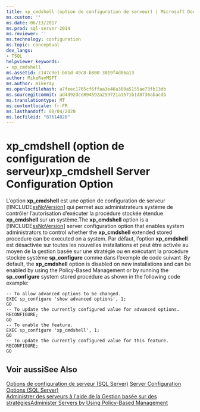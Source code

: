```yaml
---
title: xp_cmdshell (option de configuration de serveur) | Microsoft Docs
ms.custom: ''
ms.date: 06/13/2017
ms.prod: sql-server-2014
ms.reviewer: ''
ms.technology: configuration
ms.topic: conceptual
dev_langs:
- TSQL
helpviewer_keywords:
- xp_cmdshell
ms.assetid: c147c9e1-b81d-49c8-b800-3019f4d86a13
author: MikeRayMSFT
ms.author: mikeray
ms.openlocfilehash: a7feec1765cf6ffaa3e46a300a5155ae73fb13db
ms.sourcegitcommit: ad4d92dce894592a259721a1571b1d8736abacdb
ms.translationtype: MT
ms.contentlocale: fr-FR
ms.lasthandoff: 08/04/2020
ms.locfileid: "87614828"
---
```

# <a name="xp_cmdshell-server-configuration-option"></a><span data-ttu-id="97732-102">xp_cmdshell (option de configuration de serveur)</span><span class="sxs-lookup"><span data-stu-id="97732-102">xp_cmdshell Server Configuration Option</span></span>
  <span data-ttu-id="97732-103">L’option **xp_cmdshell** est une option de configuration de serveur [!INCLUDE[ssNoVersion](../../includes/ssnoversion-md.md)] qui permet aux administrateurs système de contrôler l’autorisation d’exécuter la procédure stockée étendue **xp_cmdshell** sur un système.</span><span class="sxs-lookup"><span data-stu-id="97732-103">The **xp_cmdshell** option is a [!INCLUDE[ssNoVersion](../../includes/ssnoversion-md.md)] server configuration option that enables system administrators to control whether the **xp_cmdshell** extended stored procedure can be executed on a system.</span></span> <span data-ttu-id="97732-104">Par défaut, l’option **xp_cmdshell** est désactivée sur toutes les nouvelles installations et peut être activée au moyen de la gestion basée sur une stratégie ou en exécutant la procédure stockée système **sp_configure** comme dans l’exemple de code suivant :</span><span class="sxs-lookup"><span data-stu-id="97732-104">By default, the **xp_cmdshell** option is disabled on new installations and can be enabled by using the Policy-Based Management or by running the **sp_configure** system stored procedure as shown in the following code example:</span></span>  
  
```  
-- To allow advanced options to be changed.  
EXEC sp_configure 'show advanced options', 1;  
GO  
-- To update the currently configured value for advanced options.  
RECONFIGURE;  
GO  
-- To enable the feature.  
EXEC sp_configure 'xp_cmdshell', 1;  
GO  
-- To update the currently configured value for this feature.  
RECONFIGURE;  
GO  
```  
  
## <a name="see-also"></a><span data-ttu-id="97732-105">Voir aussi</span><span class="sxs-lookup"><span data-stu-id="97732-105">See Also</span></span>  
 <span data-ttu-id="97732-106">[Options de configuration de serveur &#40;SQL Server&#41;](server-configuration-options-sql-server.md) </span><span class="sxs-lookup"><span data-stu-id="97732-106">[Server Configuration Options &#40;SQL Server&#41;](server-configuration-options-sql-server.md) </span></span>  
 [<span data-ttu-id="97732-107">Administrer des serveurs à l'aide de la Gestion basée sur des stratégies</span><span class="sxs-lookup"><span data-stu-id="97732-107">Administer Servers by Using Policy-Based Management</span></span>](../../relational-databases/policy-based-management/administer-servers-by-using-policy-based-management.md)  
  
  
